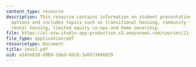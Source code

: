 ```yaml
---
content_type: resource
description: This resource contains information on student presentations on housing
  options and includes topics such as transitional housing, community land trusts,
  rental housing, limited equity co-ops and home ownership.
file: https://ol-ocw-studio-app-production.s3.amazonaws.com/courses/11-945-katrina-practicum-spring-2006/a145e010d9b91dedddcb3a6573846029_sess7.pdf
file_type: application/pdf
resourcetype: Document
title: sess7.pdf
uid: a145e010-d9b9-1ded-ddcb-3a6573846029
---
```

